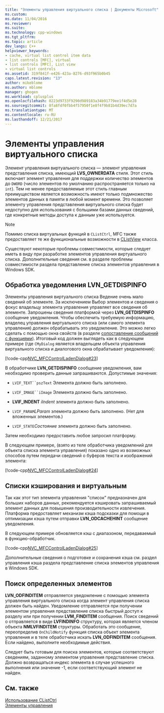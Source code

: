 ```yaml
---
title: "Элементы управления виртуального списка | Документы Microsoft"
ms.custom: 
ms.date: 11/04/2016
ms.reviewer: 
ms.suite: 
ms.technology: cpp-windows
ms.tgt_pltfrm: 
ms.topic: article
dev_langs: C++
helpviewer_keywords:
- cache, virtual list control item data
- list controls [MFC], virtual
- list controls [MFC], List view
- virtual list controls
ms.assetid: 319f841f-e426-423a-8276-d93f965b0b45
caps.latest.revision: "13"
author: mikeblome
ms.author: mblome
manager: ghogen
ms.workload: cplusplus
ms.openlocfilehash: 0223d9733f9290d989183a34b91779ee1f4d5e28
ms.sourcegitcommit: 8fa8fdf0fbb4f57950f1e8f4f9b81b4d39ec7d7a
ms.translationtype: MT
ms.contentlocale: ru-RU
ms.lasthandoff: 12/21/2017
---
```

# <a name="virtual-list-controls"></a>Элементы управления виртуального списка
Элемент управления виртуального списка — элемент управления представления списка, имеющий **LVS_OWNERDATA** стиля. Этот стиль включает элемент управления для поддержки количество элементов до `DWORD` (число элементов по умолчанию распространяется только на `int`). Тем не менее предоставляемые этот стиль главным преимуществом является возможность имеют только подмножество элементов данных в памяти в любой момент времени. Это позволяет элементу управления представления виртуального списка будет недоступно для использования с большими базами данных сведений, где конкретные методы доступа к данным уже используется.  
  
> [!NOTE]
>  Помимо списка виртуальных функций в `CListCtrl`, MFC также предоставляет те же функциональные возможности в [CListView](../mfc/reference/clistview-class.md) класса.  
  
 Существуют некоторые проблемы совместимости, которые следует иметь в виду при разработке элементов управления виртуального списка. Дополнительные сведения см. в разделе проблемы совместимости раздела представление списка элементов управления в Windows SDK.  
  
## <a name="handling-the-lvngetdispinfo-notification"></a>Обработка уведомления LVN_GETDISPINFO  
 Элементы управления виртуального списка Ведение очень мало сведений об элементе. За исключением Выбор элементов и сведения о фокус владельцу элемента управления управляет все сведения об элементе. Запрошены сведения платформой через **LVN_GETDISPINFO** сообщение уведомления. Чтобы обеспечить требуемую информацию, владелец управления виртуального списка (или самого элемента управления) должен обрабатывать это уведомление. Это можно легко сделать с помощью окна свойств (в разделе [сопоставление сообщений с функциями](../mfc/reference/mapping-messages-to-functions.md)). Итоговый код должен выглядеть как в следующем примере (где `CMyDialog` является владельцем объекта управления виртуального списка и диалогового окна обрабатывает уведомления):  
  
 [!code-cpp[NVC_MFCControlLadenDialog#23](../mfc/codesnippet/cpp/virtual-list-controls_1.cpp)]  
  
 В обработчике **LVN_GETDISPINFO** сообщение уведомления, вам необходимо проверить данные запрашиваются. Допустимые значения:  
  
-   `LVIF_TEXT``pszText` Элемента должно быть заполнено.  
  
-   `LVIF_IMAGE``iImage` Элемента должно быть заполнено.  
  
-   **LVIF_INDENT** *iIndent* элемента должно быть заполнено.  
  
-   `LVIF_PARAM`*LParam* элемента должно быть заполнено. (Нет для вложенных элементов.)  
  
-   `LVIF_STATE`*Состояние* элемента должно быть заполнено.  
  
 Затем необходимо предоставить любое запросил платформу.  
  
 В следующем примере, (взято из теле обработчика уведомлений для объекта списка элемента управления) показано одно из возможных способов путем передачи сведений о буферов текста и изображений элемента:  
  
 [!code-cpp[NVC_MFCControlLadenDialog#24](../mfc/codesnippet/cpp/virtual-list-controls_2.cpp)]  
  
## <a name="caching-and-virtual-list-controls"></a>Списки кэширования и виртуальным  
 Так как этот тип элемента управления "список" предназначен для больших наборов данных, рекомендуется кэшировать запрашиваемый элемент данных для повышения производительности извлечения. Платформа предоставляет механизм кэша подсказки для помощи в оптимизации кэша путем отправки **LVN_ODCACHEHINT** сообщение уведомления.  
  
 В следующем примере обновляется кэш с диапазоном, передаваемый в функцию-обработчик.  
  
 [!code-cpp[NVC_MFCControlLadenDialog#25](../mfc/codesnippet/cpp/virtual-list-controls_3.cpp)]  
  
 Дополнительные сведения о подготовке и сохранения кэша см. раздел управления кэша раздела представление списка элементов управления в Windows SDK.  
  
## <a name="finding-specific-items"></a>Поиск определенных элементов  
 **LVN_ODFINDITEM** отправляется уведомление с помощью элемента управления виртуального списка когда элемент управления списка должен быть найден. Уведомление отправляется при получении элементом управления представление списка быстрый доступ к разделу или при получении **LVM_FINDITEM** сообщения. Поиск сведений о отправляется в виде **LVFINDINFO** структуру, которая является членом объекта **NMLVFINDITEM** структуры. Обработать это сообщение, переопределив `OnChildNotify` функция списка объект элемента управления и в теле обработчика искать **LVN_ODFINDITEM** сообщения. Если найдено, выполните необходимые действия.  
  
 Следует быть готовым для поиска элементов, которые соответствуют сведениям, заданному элементом управления представление списка. Должно возвращаться индекс элемента в случае успешного выполнения или значение -1, если соответствующий элемент не найден.  
  
## <a name="see-also"></a>См. также  
 [Использование CListCtrl](../mfc/using-clistctrl.md)   
 [Элементы управления](../mfc/controls-mfc.md)

